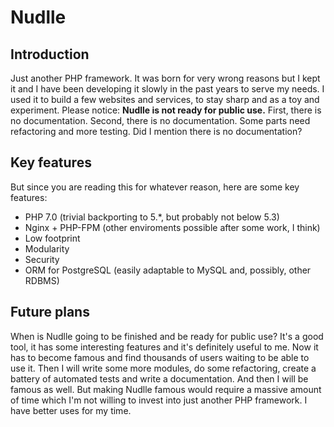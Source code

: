 # Nudlle

## Introduction

Just another PHP framework. It was born for very wrong reasons but I kept it and I have been developing it slowly in the past years to serve my needs. I used it to build a few websites and services, to stay sharp and as a toy and experiment.
Please notice: **Nudlle is not ready for public use.** First, there is no documentation. Second, there is no documentation. Some parts need refactoring and more testing. Did I mention there is no documentation?

## Key features

But since you are reading this for whatever reason, here are some key features:

- PHP 7.0 (trivial backporting to 5.*, but probably not below 5.3)
- Nginx + PHP-FPM (other enviroments possible after some work, I think)
- Low footprint
- Modularity
- Security
- ORM for PostgreSQL (easily adaptable to MySQL and, possibly, other RDBMS)

## Future plans

When is Nudlle going to be finished and be ready for public use? It's a good tool, it has some interesting features and it's definitely useful to me. Now it has to become famous and find thousands of users waiting to be able to use it. Then I will write some more modules, do some refactoring, create a battery of automated tests and write a documentation. And then I will be famous as well.
But making Nudlle famous would require a massive amount of time which I'm not willing to invest into just another PHP framework. I have better uses for my time.
